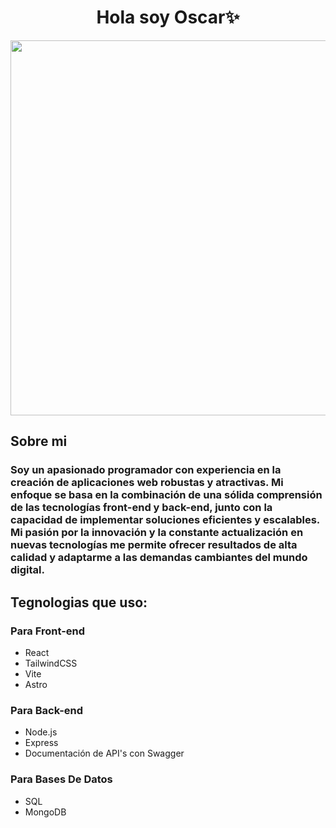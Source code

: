 <div align="center">
  <h1 align="center">Hola soy Oscar✨</h1>
  <img src="https://ideogram.ai/api/images/direct/7At9PcgGQwqbhAUeDo8CHg" width="600">
</div>

<div>
  <h2>Sobre mi</h2>
  <h3>Soy un apasionado programador con experiencia en la creación de aplicaciones web robustas y atractivas. Mi enfoque se basa en la combinación de una sólida comprensión de las tecnologías front-end y back-end, junto con la capacidad de implementar soluciones eficientes y escalables. Mi pasión por la innovación y la constante actualización en nuevas tecnologías me permite ofrecer resultados de alta calidad y adaptarme a las demandas cambiantes del mundo digital.</h3>

  <h2>Tegnologias que uso:</h2>
  <h3>Para Front-end</h3>
  <ul>
    <li>React</li>
    <li>TailwindCSS</li>
    <li>Vite</li>
    <li>Astro</li>
  </ul>
  <h3>Para Back-end</h3>
  <ul>
    <li>Node.js</li>
    <li>Express</li>
    <li>Documentación de API's con Swagger</li>
  </ul>
   <h3>Para Bases De Datos</h3>
  <ul>
    <li>SQL</li>
    <li>MongoDB</li>
  </ul>
</div>
